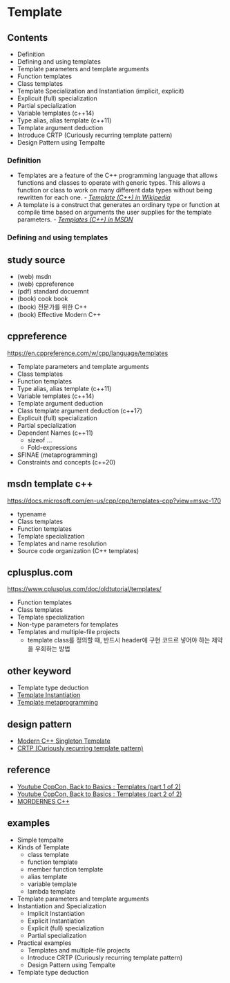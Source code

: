 # Template

## Contents

- Definition
- Defining and using templates
- Template parameters and template arguments
- Function templates
- Class templates
- Template Specialization and Instantiation (implicit, explicit)
- Explicuit (full) specialization
- Partial specialization
- Variable templates (c++14)
- Type alias, alias template (c++11)
- Template argument deduction
- Introduce CRTP (Curiously recurring template pattern)
- Design Pattern using Tempalte

### Definition

- Templates are a feature of the C++ programming language that allows functions and classes to operate with generic types. This allows a function or class to work on many different data types without being rewritten for each one. - *[Template (C++) in Wikipedia](https://en.wikipedia.org/wiki/Template_\(C%2B%2B\))*
- A template is a construct that generates an ordinary type or function at compile time based on arguments the user supplies for the template parameters. - *[Templates (C++) in MSDN](https://docs.microsoft.com/en-us/cpp/cpp/templates-cpp?view=msvc-170#defining-and-using-templates)*

### Defining and using templates

## study source

- (web) msdn
- (web) cppreference
- (pdf) standard docuemnt
- (book) cook book
- (book) 전문가를 위한 C++
- (book) Effective Modern C++

## cppreference

<https://en.cppreference.com/w/cpp/language/templates>

- Template parameters and template arguments
- Class templates
- Function templates
- Type alias, alias template (c++11)
- Variable templates (c++14)
- Template argument deduction
- Class template argument deduction (c++17)
- Explicuit (full) specialization
- Partial specialization
- Dependent Names (c++11)
  - sizeof ...
  - Fold-expressions
- SFINAE (metaprogramming)
- Constraints and concepts (c++20)

## msdn template c++

<https://docs.microsoft.com/en-us/cpp/cpp/templates-cpp?view=msvc-170>

- typename
- Class templates
- Function templates
- Template specialization
- Templates and name resolution
- Source code organization (C++ templates)

## cplusplus.com

<https://www.cplusplus.com/doc/oldtutorial/templates/>

- Function templates
- Class templates
- Template specialization
- Non-type parameters for templates
- Templates and multiple-file projects
  - template class를 정의할 때, 반드시 header에 구현 코드르 넣어야 하는 제약을 우회하는 방법

## other keyword

- Template type deduction
- [Template Instantiation](https://www.ibm.com/docs/en/i/7.3?topic=only-template-instantiation-c)
- [Template metaprogramming](https://en.wikipedia.org/wiki/Template_metaprogramming)

## design pattern

- [Modern C++ Singleton Template](https://codereview.stackexchange.com/questions/173929/modern-c-singleton-template)
- [CRTP (Curiously recurring template pattern)](https://en.cppreference.com/w/cpp/language/crtp)

## reference

- [Youtube CppCon, Back to Basics : Templates (part 1 of 2)](https://youtu.be/XN319NYEOcE)
- [Youtube CppCon, Back to Basics : Templates (part 2 of 2)](https://youtu.be/2Y9XbltAfXs)
- [MORDERNES C++](https://www.modernescpp.com/index.php/template-instantiation)

## examples

- Simple tempalte
- Kinds of Template
  - class template
  - function template
  - member function template
  - alias template
  - variable template
  - lambda template
- Template parameters and template arguments
- Instantiation and Specialization
  - Implicit Instantiation
  - Explicit Instantiation
  - Explicit (full) specialization
  - Partial specialization
- Practical examples
  - Templates and multiple-file projects
  - Introduce CRTP (Curiously recurring template pattern)
  - Design Pattern using Tempalte
- Template type deduction
  